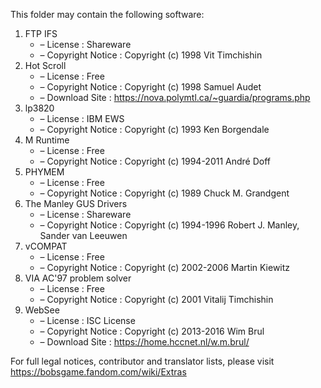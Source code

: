 ﻿This folder may contain the following software:

1. FTP IFS
   - – License : Shareware
   - – Copyright Notice : Copyright (c) 1998 Vit Timchishin
2. Hot Scroll
   - – License : Free
   - – Copyright Notice : Copyright (c) 1998 Samuel Audet
   - – Download Site : https://nova.polymtl.ca/~guardia/programs.php
3. lp3820
   - – License : IBM EWS
   - – Copyright Notice : Copyright (c) 1993 Ken Borgendale
4. M Runtime
   - – License : Free
   - – Copyright Notice : Copyright (c) 1994-2011 André Doff
5. PHYMEM
   - – License : Free
   - – Copyright Notice : Copyright (c) 1989 Chuck M. Grandgent
6. The Manley GUS Drivers
   - – License : Shareware
   - – Copyright Notice : Copyright (c) 1994-1996 Robert J. Manley, Sander van Leeuwen
7. vCOMPAT
   - – License : Free
   - – Copyright Notice : Copyright (c) 2002-2006 Martin Kiewitz
8. VIA AC'97 problem solver
   - – License : Free
   - – Copyright Notice : Copyright (c) 2001 Vitalij Timchishin
9. WebSee
   - – License : ISC License
   - – Copyright Notice : Copyright (c) 2013-2016 Wim Brul
   - – Download Site : https://home.hccnet.nl/w.m.brul/

For full legal notices, contributor and translator lists, please visit https://bobsgame.fandom.com/wiki/Extras
